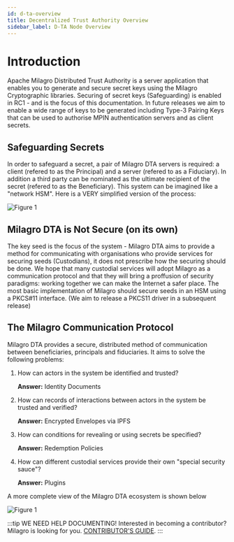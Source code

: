 ```yaml
---
id: d-ta-overview
title: Decentralized Trust Authority Overview
sidebar_label: D-TA Node Overview
---
```


# Introduction

Apache Milagro Distributed Trust Authority is a server application that enables you to generate and secure secret keys using the Milagro Cryptographic libraries. Securing of secret keys (Safeguarding)  is enabled in RC1 - and is the focus of this documentation. In future releases we aim to enable a wide range of keys to be generated including Type-3 Pairing Keys that can be used to authorise MPIN authentication servers and as client secrets.

## Safeguarding Secrets 

In order to safeguard a secret, a pair of Milagro DTA servers is required: a client (refered to as the Principal) and a server (refered to as a Fiduciary). In addition a third party can be nominated as the ultimate recipient of the secret (refered to as the Beneficiary). This system can be imagined like a "network HSM". Here is a VERY simplified version of the process:

![Figure 1](/img/dta/RC1-Overview-1.png)

## Milagro DTA is Not Secure (on its own)
The key seed is the focus of the system - Milagro DTA aims to provide a method for communicating with organisations who provide services for securing seeds (Custodians), it does not prescribe how the securing should be done. We hope that many custodial services will adopt Milagro as a communication protocol and that they will bring a proffusion of security paradigms: working together we can make the Internet a safer place. The most basic implementation of Milagro should secure seeds in an HSM using a PKCS#11 interface. (We aim to release a PKCS11 driver in a subsequent release)

## The Milagro Communication Protocol
Milagro DTA provides a secure, distributed method of communication between beneficiaries, principals and fiduciaries. It aims to solve the following problems:

1. How can actors in the system be identified and trusted?

    **Answer:** Identity Documents
2. How can records of interactions between actors in the system be trusted and verified?

    **Answer:** Encrypted Envelopes via IPFS
3. How can conditions for revealing or using secrets be specified? 

    **Answer:** Redemption Policies
4. How can different custodial services provide their own "special security sauce"?

    **Answer:** Plugins

A more complete view of the Milagro DTA ecosystem is shown below

![Figure 1](/img/dta/RC1-Ecosystem.png)




:::tip WE NEED HELP DOCUMENTING!
Interested in becoming a contributor? Milagro is looking for you.
[CONTRIBUTOR'S GUIDE](/docs/contributor-guide.html).
:::

<!--
Supported admonition types are: caution, note, important, tip, warning.
-->